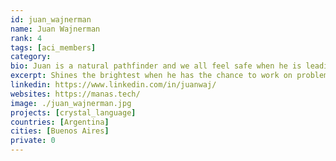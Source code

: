 ```yaml
---
id: juan_wajnerman
name: Juan Wajnerman
rank: 4
tags: [aci_members]
category:
bio: Juan is a natural pathfinder and we all feel safe when he is leading the way. He shines the brightest when he has the chance to work on problems with no immediate solution, and is a skilled craftsman when it comes to building a solid structure for others to join and collaborate. Wise and patient, he might seem a private person. Once you get to know him and he sees the opportunity to express his ideas, he will bring well founded opinions and solutions to the team. To unwind after a long day, Juan enjoys cooking and has delighted us several times with his skills as a chef. He is currently learning how to play the piano and fly a plane, and is one of the proud creators of Crystal.
excerpt: Shines the brightest when he has the chance to work on problems with no immediate solution.
linkedin: https://www.linkedin.com/in/juanwaj/
websites: https://manas.tech/
image: ./juan_wajnerman.jpg
projects: [crystal_language]
countries: [Argentina]
cities: [Buenos Aires]
private: 0
---
```


